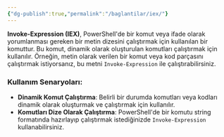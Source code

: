```yaml
---
{"dg-publish":true,"permalink":"/baglantilar/iex/"}
---
```




**Invoke-Expression (IEX)**, PowerShell'de bir komut veya ifade olarak yorumlanması gereken bir metin dizesini çalıştırmak için kullanılan bir komuttur. Bu komut, dinamik olarak oluşturulan komutları çalıştırmak için kullanılır. Örneğin, metin olarak verilen bir komut veya kod parçasını çalıştırmak istiyorsanız, bu metni `Invoke-Expression` ile çalıştırabilirsiniz.

### Kullanım Senaryoları:

- **Dinamik Komut Çalıştırma**: Belirli bir durumda komutları veya kodları dinamik olarak oluşturmak ve çalıştırmak için kullanılır.
- **Komutları Dize Olarak Çalıştırma**: PowerShell'de bir komutu string  formatında hazırlayıp çalıştırmak istediğinizde `Invoke-Expression` kullanabilirsiniz.